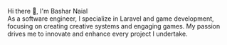 Hi there 👋, I'm Bashar Naial  
As a software engineer, I specialize in Laravel and game development, focusing on creating creative systems and engaging games. My passion drives me to innovate and enhance every project I undertake.


